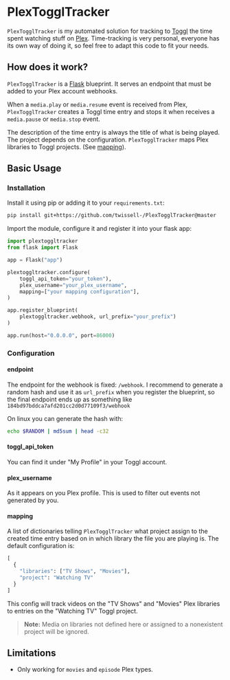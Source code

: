 # PlexTogglTracker

`PlexTogglTracker` is my automated solution for tracking to [Toggl](https://toggl.com) the time spent watching stuff on [Plex](https://www.plex.tv). Time-tracking is very personal, everyone has its own way of doing it, so feel free to adapt this code to fit your needs.

## How does it work?

`PlexTogglTracker` is a [Flask](https://github.com/pallets/flask) blueprint. It serves an endpoint that must be added to your Plex account webhooks.

When a `media.play` or `media.resume` event is received from Plex, `PlexTogglTracker` creates a Toggl time entry and stops it when receives a `media.pause` or `media.stop` event.

The description of the time entry is always the title of what is being played. The project depends on the configuration. `PlexTogglTracker` maps Plex libraries to Toggl projects. (See [mapping](#mapping)).

## Basic Usage

### Installation

Install it using pip or adding it to your `requirements.txt`:

```sh
pip install git+https://github.com/twissell-/PlexTogglTracker@master
```

Import the module, configure it and register it into your flask app:

```python
import plextoggltracker
from flask import Flask

app = Flask("app")

plextoggltracker.configure(
    toggl_api_token="your_token"),
    plex_username="your_plex_username",
    mapping=["your mapping configuration"],
)

app.register_blueprint(
    plextoggltracker.webhook, url_prefix="your_prefix")
)

app.run(host="0.0.0.0", port=86000)
```

### Configuration

#### endpoint

The endpoint for the webhook is fixed: `/webhook`. I recommend to generate a random hash and use it as `url_prefix` when you register the blueprint, so the final endpoint ends up as something like `184bd97bddca7afd201cc2d0d77109f3/webhook`

On linux you can generate the hash with:

```sh
echo $RANDOM | md5sum | head -c32
```

#### toggl_api_token

You can find it under "My Profile" in your Toggl account.

#### plex_username

As it appears on you Plex profile. This is used to filter out events not generated by you.

#### mapping

A list of dictionaries telling `PlexTogglTracker` what project assign to the created time entry based on in which library the file you are playing is. The default configuration is:

```python
[
  {
    "libraries": ["TV Shows", "Movies"],
    "project": "Watching TV"
  }
]
```

This config will track videos on the "TV Shows" and "Movies" Plex libraries to entries on the "Watching TV" Toggl project.

> **Note:** Media on libraries not defined here or assigned to a nonexistent project will be ignored.

## Limitations

- Only working for `movies` and `episode` Plex types.
